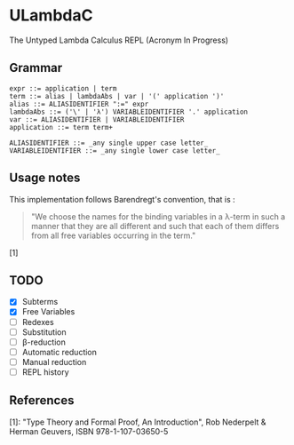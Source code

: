 # ULambdaC

The Untyped Lambda Calculus REPL (Acronym In Progress)

## Grammar

```
expr ::= application | term
term ::= alias | lambdaAbs | var | '(' application ')'
alias ::= ALIASIDENTIFIER ":=" expr
lambdaAbs ::= ('\' | 'λ') VARIABLEIDENTIFIER '.' application
var ::= ALIASIDENTIFIER | VARIABLEIDENTIFIER
application ::= term term+

ALIASIDENTIFIER ::= _any single upper case letter_
VARIABLEIDENTIFIER ::= _any single lower case letter_
```

## Usage notes

This implementation follows Barendregt's convention, that is :

> "We choose the names for the binding variables in a λ-term in such a
> manner that they are all different and such that each of them differs
> from all free variables occurring in the term."

[1]

## TODO

- [x] Subterms
- [x] Free Variables
- [ ] Redexes
- [ ] Substitution
- [ ] β-reduction
- [ ] Automatic reduction
- [ ] Manual reduction
- [ ] REPL history

## References

[1]: "Type Theory and Formal Proof, An Introduction", Rob Nederpelt & Herman Geuvers, ISBN 978-1-107-03650-5
